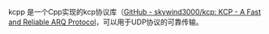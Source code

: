 kcpp 是一个Cpp实现的kcp协议库（[GitHub - skywind3000/kcp: KCP - A Fast and Reliable ARQ Protocol](https://github.com/skywind3000/kcp)，可以用于UDP协议的可靠传输。
